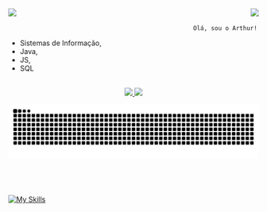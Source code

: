 <h1 align="center">

  <img align="left" src="https://visitor-badge.laobi.icu/badge?page_id=artcordeiro" />
  <img href=https://github.com/artcordeiro align="right" src="https://img.shields.io/github/followers/artcordeiro?label=Follow&style=social" />

</h1>



<img height="10px" />   

                                                        Olá, sou o Arthur! 


- Sistemas de Informação, 
- Java,
- JS,
- SQL


</div>

<div style="display: inline_block"><br>

</div>

<div align="center">
  <a href="https://github.com/artcordeiro">
  <img height="140em" src="https://github-readme-stats.vercel.app/api?username=artcordeiro&show_icons=true&theme=dark&include_all_commits=true&count_private=true"/>
  <img height="140em" src="https://github-readme-stats.vercel.app/api/top-langs/?username=artcordeiro&layout=compact&langs_count=7&theme=dark"/>

</div>


<!---
CordeiroArthur/CordeiroArthur is a ✨ special ✨ repository because its `README.md` (this file) appears on your GitHub profile.
You can click the Preview link to take a look at your changes.
--->


  ![Snake animation](https://github.com/artcordeiro/artcordeiro/blob/output/github-contribution-grid-snake.svg)


<img height="10px" />

<h1 align="center"></h1>

![My Skills](https://skillicons.dev/icons?i=js,java,git)
